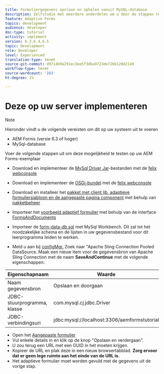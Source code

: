 ```yaml
---
title: Formuliergegevens opslaan en ophalen vanuit MySQL-database
description: Zelfstudie met meerdere onderdelen om u door de stappen te laten lopen die nodig zijn voor het opslaan en ophalen van formuliergegevens
feature: Adaptive Forms
topics: development
audience: developer
doc-type: tutorial
activity: implement
version: 6.3,6.4,6.5
topic: Development
role: Developer
level: Experienced
translation-type: tm+mt
source-git-commit: d9714b9a291ec3ee5f3dba9723de72bb120d2149
workflow-type: tm+mt
source-wordcount: '283'
ht-degree: 1%

---
```



# Deze op uw server implementeren

>[!NOTE]
>
>Hieronder vindt u de volgende vereisten om dit op uw systeem uit te voeren
>
>* AEM Forms (versie 6.3 of hoger)
>* MySql-database


Voer de volgende stappen uit om deze mogelijkheid te testen op uw AEM Forms-exemplaar

* Download en implementeer de [MySql Driver Jar](assets/mysqldriver.jar)-bestanden met de [felix webconsole](http://localhost:4502/system/console/bundles)
* Download en implementeer de [OSGi-bundel](assets/SaveAndContinue.SaveAndContinue.core-1.0-SNAPSHOT.jar) met de [felix webconsole](http://localhost:4502/system/console/bundles)
* Download en installeer het [pakket met client lib, adaptieve formuliersjabloon en de aangepaste pagina component](assets/store-and-fetch-af-with-data.zip) met behulp van [pakketbeheer](http://localhost:4502/crx/packmgr/index.jsp)
* Importeer het [voorbeeld adaptief formulier](assets/sample-adaptive-form.zip) met behulp van de interface [FormsAndDocuments](http://localhost:4502/aem/forms.html/content/dam/formsanddocuments)

* Importeer de [form-data-db.sql](assets/form-data-db.sql) met MySql Workbench. Dit zal tot het noodzakelijke schema en de lijsten in uw gegevensbestand voor dit leerprogramma leiden te werken.
* Meld u aan bij [configMgr.](http://localhost:4502/system/console/configMgr) Zoek naar &quot;Apache Sling Connection Pooled DataSource. Maak een nieuw item voor de gegevensbron van Apache Sling Connection met de naam **SaveAndContinue** met de volgende eigenschappen:

| Eigenschapnaam | Waarde |
------------------------|---------------------------------------
| Naam gegevensbron | Opslaan en doorgaan |
| JDBC-stuurprogramma, klasse | com.mysql.cj.jdbc.Driver |
| JDBC-verbindingsuri | jdbc:mysql://localhost:3306/aemformstutorial |


* Open het [Aangepaste formulier](http://localhost:4502/content/dam/formsanddocuments/demostoreandretrieveformdata/jcr:content?wcmmode=disabled)
* Vul enkele details in en klik op de knop &quot;Opslaan en verdergaan&quot;.
* U zou terug een URL met een GUID in het moeten krijgen.
* Kopieer de URL en plak deze in een nieuw browsertabblad. **Zorg ervoor dat er geen lege ruimte aan het einde van de URL is.**
* Het adaptieve formulier moet worden gevuld met de gegevens uit de vorige stap.
